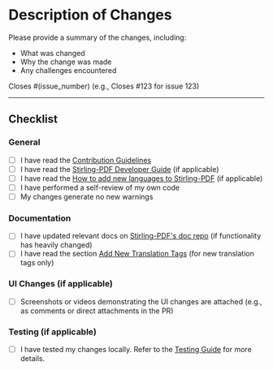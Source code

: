 # Description of Changes

Please provide a summary of the changes, including:

- What was changed
- Why the change was made
- Any challenges encountered

Closes #(issue_number) (e.g., Closes #123 for issue 123)

---

## Checklist

### General

- [ ] I have read the [Contribution Guidelines](https://github.com/Stirling-Tools/Stirling-PDF/blob/main/CONTRIBUTING.md)
- [ ] I have read the [Stirling-PDF Developer Guide](https://github.com/Stirling-Tools/Stirling-PDF/blob/main/DeveloperGuide.md) (if applicable)
- [ ] I have read the [How to add new languages to Stirling-PDF](https://github.com/Stirling-Tools/Stirling-PDF/blob/main/HowToAddNewLanguage.md) (if applicable)
- [ ] I have performed a self-review of my own code
- [ ] My changes generate no new warnings

### Documentation

- [ ] I have updated relevant docs on [Stirling-PDF's doc repo](https://github.com/Stirling-Tools/Stirling-Tools.github.io/blob/main/docs/) (if functionality has heavily changed)
- [ ] I have read the section [Add New Translation Tags](https://github.com/Stirling-Tools/Stirling-PDF/blob/main/HowToAddNewLanguage.md#add-new-translation-tags) (for new translation tags only)

### UI Changes (if applicable)

- [ ] Screenshots or videos demonstrating the UI changes are attached (e.g., as comments or direct attachments in the PR)

### Testing (if applicable)

- [ ] I have tested my changes locally. Refer to the [Testing Guide](https://github.com/Stirling-Tools/Stirling-PDF/blob/main/DeveloperGuide.md#6-testing) for more details.
